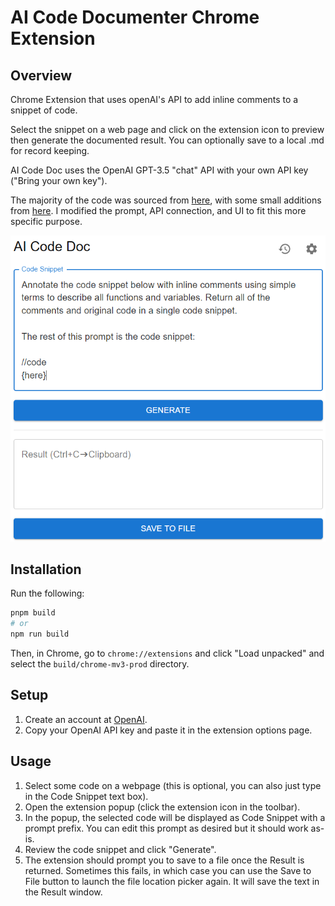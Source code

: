 # AI Code Documenter Chrome Extension

## Overview

Chrome Extension that uses openAI's API to add inline comments to a snippet of code.

Select the snippet on a web page and click on the extension icon to preview then generate the documented result. You can optionally save to a local .md for record keeping.

AI Code Doc uses the OpenAI GPT-3.5 "chat" API with your own API key ("Bring your own key").

The majority of the code was sourced from [here](https://github.com/markey/ai-companion), with some small additions from [here](https://github.com/berlyozzy/md-note). I modified the prompt, API connection, and UI to fit this more specific purpose.

![AI Code Doc Screenshot](extensionScreenshot.png "Screenshot")

## Installation

Run the following:

```bash
pnpm build
# or
npm run build
```

Then, in Chrome, go to `chrome://extensions` and click "Load unpacked" and select the `build/chrome-mv3-prod` directory. 

## Setup

1. Create an account at [OpenAI](https://beta.openai.com/).
2. Copy your OpenAI API key and paste it in the extension options page.

## Usage

1. Select some code on a webpage (this is optional, you can also just type in the Code Snippet text box).
2. Open the extension popup (click the extension icon in the toolbar).
3. In the popup, the selected code will be displayed as Code Snippet with a prompt prefix. You can edit this prompt as desired but it should work as-is.
4. Review the code snippet and click "Generate".
5. The extension should prompt you to save to a file once the Result is returned. Sometimes this fails, in which case you can use the Save to File button to launch the file location picker again. It will save the text in the Result window.